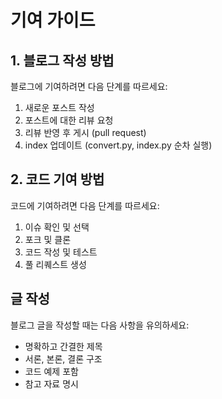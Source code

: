 # 기여 가이드

## 1. 블로그 작성 방법

블로그에 기여하려면 다음 단계를 따르세요:

1. 새로운 포스트 작성
2. 포스트에 대한 리뷰 요청
3. 리뷰 반영 후 게시 (pull request)
4. index 업데이트 (convert.py, index.py 순차 실행)



## 2. 코드 기여 방법

코드에 기여하려면 다음 단계를 따르세요:

1. 이슈 확인 및 선택
2. 포크 및 클론
3. 코드 작성 및 테스트
4. 풀 리퀘스트 생성

## 글 작성

블로그 글을 작성할 때는 다음 사항을 유의하세요:

- 명확하고 간결한 제목
- 서론, 본론, 결론 구조
- 코드 예제 포함
- 참고 자료 명시